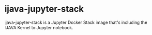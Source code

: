 # ijava-jupyter-stack

ijava-jupyter-stack is a Jupyter Docker Stack image that's including the IJAVA Kernel to Jupyter notebook.